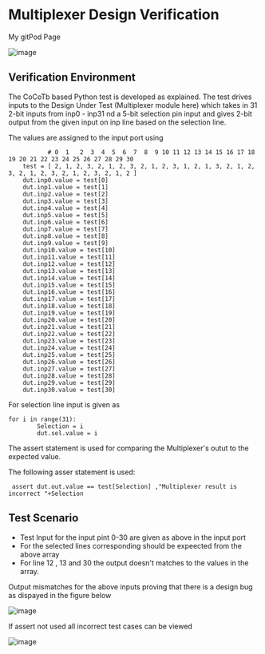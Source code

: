 # Multiplexer Design Verification

My gitPod Page 

![image](https://user-images.githubusercontent.com/90963965/181365186-f9659404-1899-40e7-b7aa-29e970ffe0d5.png)

## Verification Environment

The CoCoTb based Python test is developed as explained. The test drives inputs to the Design Under Test (Multiplexer module here) which takes in 31 2-bit inputs from inp0 - inp31 nd a 5-bit selection pin input and gives 2-bit output from the given input on inp line based on the selection line.

The values are assigned to the input port using

```
           # 0  1   2  3  4  5  6  7  8  9 10 11 12 13 14 15 16 17 18 19 20 21 22 23 24 25 26 27 28 29 30
    test = [ 2, 1, 2, 3, 2, 1, 2, 3, 2, 1, 2, 3, 1, 2, 1, 3, 2, 1, 2, 3, 2, 1, 2, 3, 2, 1, 2, 3, 2, 1, 2 ]
    dut.inp0.value = test[0]
    dut.inp1.value = test[1]
    dut.inp2.value = test[2]
    dut.inp3.value = test[3]
    dut.inp4.value = test[4]
    dut.inp5.value = test[5]
    dut.inp6.value = test[6]
    dut.inp7.value = test[7]
    dut.inp8.value = test[8]
    dut.inp9.value = test[9]
    dut.inp10.value = test[10]
    dut.inp11.value = test[11]
    dut.inp12.value = test[12]
    dut.inp13.value = test[13]
    dut.inp14.value = test[14]
    dut.inp15.value = test[15]
    dut.inp16.value = test[16]
    dut.inp17.value = test[17]
    dut.inp18.value = test[18]
    dut.inp19.value = test[19]
    dut.inp20.value = test[20]
    dut.inp21.value = test[21]
    dut.inp22.value = test[22]
    dut.inp23.value = test[23]
    dut.inp24.value = test[24]
    dut.inp25.value = test[25]
    dut.inp26.value = test[26]
    dut.inp27.value = test[27]
    dut.inp28.value = test[28]
    dut.inp29.value = test[29]
    dut.inp30.value = test[30]
```

For selection line input is given as 
```
for i in range(31):
        Selection = i
        dut.sel.value = i
```
    
The assert statement is used for comparing the Multiplexer's outut to the expected value.

The following asser statement is used:

```
 assert dut.out.value == test[Selection] ,"Multiplexer result is incorrect "+Selection
```

## Test Scenario
- Test Input for the input pint 0-30 are given as above in the input port
- For the selected lines corresponding should be expeected from the above array 
- For line 12 , 13 and 30 the output doesn't matches to the values in the array.


Output mismatches for the above inputs proving that there is a design bug as dispayed in the figure below

![image](https://user-images.githubusercontent.com/90963965/181369078-322ea2fc-9e2c-4286-943e-35876e66983c.png)

If assert not used all incorrect test cases can be viewed 

![image](https://user-images.githubusercontent.com/90963965/181369332-36fa5b69-12cc-4a34-bb7d-e63ff1e5a5eb.png)


